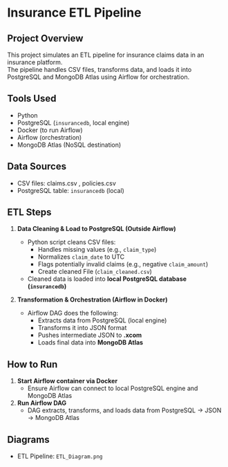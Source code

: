 # Insurance ETL Pipeline

## Project Overview
This project simulates an ETL pipeline for insurance claims data in an insurance platform.  
The pipeline handles CSV files, transforms data, and loads it into PostgreSQL and MongoDB Atlas using Airflow for orchestration.

## Tools Used
- Python  
- PostgreSQL (`insurancedb`, local engine)  
- Docker (to run Airflow)  
- Airflow (orchestration)  
- MongoDB Atlas (NoSQL destination)

## Data Sources
- CSV files: claims.csv , policies.csv  
- PostgreSQL table: `insurancedb` (local)

## ETL Steps

1. **Data Cleaning & Load to PostgreSQL (Outside Airflow)**
   - Python script cleans CSV files:
     - Handles missing values (e.g., `claim_type`)  
     - Normalizes `claim_date` to UTC  
     - Flags potentially invalid claims (e.g., negative `claim_amount`)  
     - Create cleaned File (`claim_cleaned.csv`)  
   - Cleaned data is loaded into **local PostgreSQL database (`insurancedb`)**

2. **Transformation & Orchestration (Airflow in Docker)**
   - Airflow DAG does the following:
     - Extracts data from PostgreSQL (local engine)
     - Transforms it into JSON format
     - Pushes intermediate JSON to **.xcom**
     - Loads final data into **MongoDB Atlas**

## How to Run

1. **Start Airflow container via Docker**  
   - Ensure Airflow can connect to local PostgreSQL engine and MongoDB Atlas
2. **Run Airflow DAG**  
   - DAG extracts, transforms, and loads data from PostgreSQL → JSON → MongoDB Atlas

## Diagrams
- ETL Pipeline: `ETL_Diagram.png`

